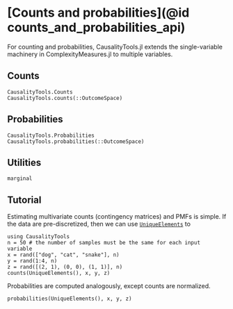# [Counts and probabilities](@id counts_and_probabilities_api)

For counting and probabilities, CausalityTools.jl extends the single-variable machinery
in ComplexityMeasures.jl to multiple variables.

## Counts

```@docs
CausalityTools.Counts
CausalityTools.counts(::OutcomeSpace)
```

## Probabilities

```@docs
CausalityTools.Probabilities
CausalityTools.probabilities(::OutcomeSpace)
```

## Utilities

```@docs
marginal
```


## Tutorial

Estimating multivariate counts (contingency matrices) and PMFs is simple. If the data are pre-discretized, then
we can use [`UniqueElements`](@ref) to 

```@example counts_probs_tutorial
using CausalityTools
n = 50 # the number of samples must be the same for each input variable
x = rand(["dog", "cat", "snake"], n)
y = rand(1:4, n)
z = rand([(2, 1), (0, 0), (1, 1)], n)
counts(UniqueElements(), x, y, z)
```

Probabilities are computed analogously, except counts are normalized.

```@example counts_probs_tutorial
probabilities(UniqueElements(), x, y, z)
```

